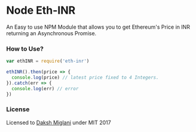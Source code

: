 # Node Eth-INR

An Easy to use NPM Module that allows you to get Ethereum's Price in INR returning an Asynchronous Promise.

### How to Use?

```javascript
var ethINR = require('eth-inr')

ethINR().then(price => {
  console.log(price) // latest price fixed to 4 Integers.
}).catch(err => {
  console.log(err) // error
})
```

### License
Licensed to [Daksh Miglani](https://dak.sh/) under MIT 2017
